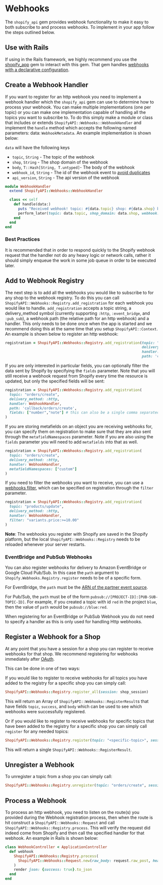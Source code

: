 # Webhooks

The `shopify_api` gem provides webhook functionality to make it easy to both subscribe to and process webhooks. To implement in your app follow the steps outlined below.

## Use with Rails
If using in the Rails framework, we highly recommend you use the [shopify_app](https://github.com/Shopify/shopify_app) gem to interact with this gem. That gem handles [webhooks with a declarative configuration](https://github.com/Shopify/shopify_app/blob/main/docs/shopify_app/webhooks.md).

## Create a Webhook Handler

If you want to register for an http webhook you need to implement a webhook handler which the `shopify_api` gem can use to determine how to process your webhook. You can make multiple implementations (one per topic) or you can make one implementation capable of handling all the topics you want to subscribe to. To do this simply make a module or class that includes or extends `ShopifyAPI::Webhooks::WebhookHandler` and implement the `handle` method which accepts the following named parameters: data: `WebhookMetadata`. An example implementation is shown below:

`data` will have the following keys
- `topic`, `String` - The topic of the webhook
- `shop`, `String` - The shop domain of the webhook
- `body`, `T::Hash[String, T.untyped]`- The body of the webhook
- `webhook_id`, `String` - The id of the webhook event to [avoid duplicates](https://shopify.dev/docs/apps/webhooks/best-practices#ignore-duplicates)
- `api_version`, `String` - The api version of the webhook

```ruby
module WebhookHandler
  extend ShopifyAPI::Webhooks::WebhookHandler

  class << self
    def handle(data:)
      puts "Received webhook! topic: #{data.topic} shop: #{data.shop} body: #{data.body} webhook_id: #{data.webhook_id} api_version: #{data.api_version}"
      perform_later(topic: data.topic, shop_domain: data.shop, webhook: data.body)
    end
  end
end
```

### Best Practices
It is recommended that in order to respond quickly to the Shopify webhook request that the handler not do any heavy logic or network calls, rather it should simply enqueue the work in some job queue in order to be executed later.

## Add to Webhook Registry

The next step is to add all the webhooks you would like to subscribe to for any shop to the webhook registry. To do this you can call `ShopifyAPI::Webhooks::Registry.add_registration` for each webhook you would like to handle. `add_registration` accepts a topic string, a delivery_method symbol (currently supporting `:http`, `:event_bridge`, and `:pub_sub`), a webhook path (the relative path for an http webhook) and a handler. This only needs to be done once when the app is started and we recommend doing this at the same time that you setup `ShopifyAPI::Context`. An example is shown below to register an http webhook:

```ruby
registration = ShopifyAPI::Webhooks::Registry.add_registration(topic: "orders/create",
                                                               delivery_method: :http,
                                                               handler: WebhookHandler,
                                                               path: 'callback/orders/create')
```
If you are only interested in particular fields, you can optionally filter the data sent by Shopify by specifying the `fields` parameter. Note that you will still receive a webhook request from Shopify every time the resource is updated, but only the specified fields will be sent:

```ruby
registration = ShopifyAPI::Webhooks::Registry.add_registration(
  topic: "orders/create",
  delivery_method: :http,
  handler: WebhookHandler,
  path: 'callback/orders/create',
  fields: ["number","note"] # this can also be a single comma separated string
)
```

If you are storing metafields on an object you are receiving webhooks for, you can specify them on registration to make sure that they are also sent through the `metafieldNamespaces` parameter. Note if you are also using the `fields` parameter you will need to add `metafields` into that as well.

```ruby
registration = ShopifyAPI::Webhooks::Registry.add_registration(
  topic: "orders/create",
  delivery_method: :http,
  handler: WebhookHandler,
  metafieldNamespaces: ["custom"]
)
```

If you need to filter the webhooks you want to receive, you can use a [webhooks filter](https://shopify.dev/docs/apps/build/webhooks/customize/filters), which can be specified on registration through the `filter` parameter.

```ruby
registration = ShopifyAPI::Webhooks::Registry.add_registration(
  topic: "products/update",
  delivery_method: :http,
  handler: WebhookHandler,
  filter: "variants.price:>=10.00"
)
```

**Note**: The webhooks you register with Shopify are saved in the Shopify platform, but the local `ShopifyAPI::Webhooks::Registry` needs to be reloaded whenever your server restarts.

### EventBridge and PubSub Webhooks

You can also register webhooks for delivery to Amazon EventBridge or Google Cloud
Pub/Sub. In this case the `path` argument to
`Shopify.Webhooks.Registry.register` needs to be of a specific form.

For EventBridge, the `path` must be the [ARN of the partner event
source](https://docs.aws.amazon.com/eventbridge/latest/APIReference/API_EventSource.html).

For Pub/Sub, the `path` must be of the form
`pubsub://[PROJECT-ID]:[PUB-SUB-TOPIC-ID]`. For example, if you created a topic
with id `red` in the project `blue`, then the value of `path` would be
`pubsub://blue:red`.

When registering for an EventBridge or PubSub Webhook you do not need to specify a handler as this is only used for handling Http webhooks.

## Register a Webhook for a Shop
At any point that you have a session for a shop you can register to receive webhooks for that shop. We recommend registering for webhooks immediately after [OAuth](./oauth.md).

This can be done in one of two ways:

If you would like to register to receive webhooks for all topics you have added to the registry for a specific shop you can simply call:
```ruby
ShopifyAPI::Webhooks::Registry.register_all(session: shop_session)
```

This will return an Array of `ShopifyAPI::Webhooks::RegisterResult`s that have fields `topic`, `success`, and `body` which can be used to see which webhooks were successfully registered.

Or if you would like to register to receive webhooks for specific topics that have been added to the registry for a specific shop you can simply call `register` for any needed topics:
```ruby
ShopifyAPI::Webhooks::Registry.register(topic: "<specific-topic>", session: shop_session)
```

This will return a single `ShopifyAPI::Webhooks::RegisterResult`.

## Unregister a Webhook

To unregister a topic from a shop you can simply call:
```ruby
ShopifyAPI::Webhooks::Registry.unregister(topic: "orders/create", session: shop_session)
```

## Process a Webhook

To process an http webhook, you need to listen on the route(s) you provided during the Webhook registration process, then when the route is hit construct a `ShopifyAPI::Webhooks::Request` and call `ShopifyAPI::Webhooks::Registry.process`. This will verify the request did indeed come from Shopify and then call the specified handler for that webhook. An example in Rails is shown below:

```ruby
class WebhookController < ApplicationController
  def webhook
    ShopifyAPI::Webhooks::Registry.process(
      ShopifyAPI::Webhooks::Request.new(raw_body: request.raw_post, headers: request.headers.to_h)
    )
    render json: {success: true}.to_json
  end
end
```
